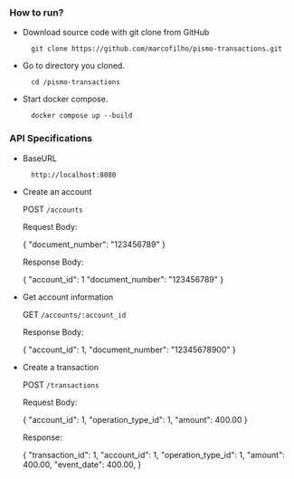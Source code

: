 ### How to run?

- Download source code with git clone from GitHub

        git clone https://github.com/marcofilho/pismo-transactions.git

- Go to directory you cloned.

    	cd /pismo-transactions

- Start docker compose.

    	docker compose up --build


### API Specifications

- BaseURL

        http://localhost:8080

- Create an account

  POST `/accounts`

  Request Body:

  	{
  		"document_number": "123456789"
  	}

  Response Body:

  	{
        "account_id": 1
        "document_number": "123456789"
    }


- Get account information

  GET `/accounts/:account_id`

  Response Body:

  	{
        "account_id": 1,
        "document_number": "12345678900"
  	} 


- Create a transaction

  POST `/transactions`

  Request Body:

  	{
        "account_id": 1,
        "operation_type_id": 1,
        "amount": 400.00
  	}

  Response:

  	{
        "transaction_id": 1,
        "account_id": 1,
        "operation_type_id": 1,
        "amount": 400.00,
        "event_date": 400.00,
  	}
